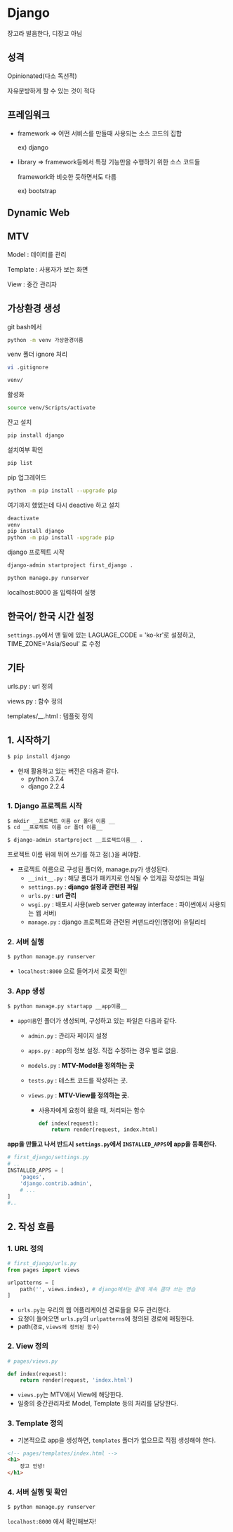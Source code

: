 # Django

장고라 발음한다, 디장고 아님



## 성격

Opinionated(다소 독선적)

자유분방하게 할 수 있는 것이 적다



## 프레임워크

* framework => 어떤 서비스를 만들때 사용되는 소스 코드의 집합

  ex) django

* library => framework등에서 특정 기능만을 수행하기 위한 소스 코드들

   framework와 비슷한 듯하면서도 다름

  ex) bootstrap



## Dynamic Web





## MTV

Model : 데이터를 관리

Template : 사용자가 보는 화면

View : 중간 관리자



## 가상환경 생성

git bash에서

```bash
python -m venv 가상환경이름
```

venv  폴더 ignore 처리

```bash
vi .gitignore

venv/
```

활성화

```bash
source venv/Scripts/activate
```

잔고 설치

```bash
pip install django
```

설치여부 확인

```bash
pip list
```

pip 업그레이드

```bash
python -m pip install --upgrade pip
```



여기까지 했었는데 다시 deactive 하고 설치

```bash
deactivate
venv
pip install django
python -m pip install -upgrade pip
```

django 프로젝트 시작

```bash
django-admin startproject first_django .

python manage.py runserver
```

localhost:8000 을 입력하여 실행



## 한국어/ 한국 시간 설정

`settings.py`에서 맨 밑에 있는 LAGUAGE_CODE = 'ko-kr'로 설정하고, TIME_ZONE='Asia/Seoul' 로 수정



## 기타

urls.py : url 정의

views.py : 함수 정의

templates/__.html : 템플릿 정의





## 1. 시작하기

```bash
$ pip install django
```

* 현재 활용하고 있는 버전은 다음과 같다.
  * python 3.7.4
  * django 2.2.4

### 1. Django 프로젝트 시작

```bash
$ mkdir __프로젝트 이름 or 폴더 이름 __
$ cd __프로젝트 이름 or 폴더 이름__
```

```bash
$ django-admin startproject __프로젝트이름__ .
```
프로젝트 이름 뒤에 뛰어 쓰기를 하고 점(.)을 써야함.

* 프로젝트 이름으로 구성된 폴더와, manage.py가 생성된다.
  * `__init__.py` : 해당 폴더가 패키지로 인식될 수 있게끔 작성되는 파일
  * `settings.py` : **django 설정과 관련된 파일**
  * `urls.py` : **url 관리**
  * `wsgi.py` : 배포시 사용(web server gateway interface : 파이썬에서 사용되는 웹 서버)
  * `manage.py` : django 프로젝트와 관련된 커맨드라인(명령어) 유틸리티

### 2. 서버 실행

```bash
$ python manage.py runserver
```

* `localhost:8000` 으로 들어가서 로켓 확인!







### 3.  App 생성

```bash
$ python manage.py startapp __app이름__
```

* `app이름`인 폴더가 생성되며, 구성하고 있는 파일은 다음과 같다.

  * `admin.py` : 관리자 페이지 설정

  * `apps.py` : app의 정보 설정. 직접 수정하는 경우 별로 없음.

  * `models.py` : **MTV-Model을 정의하는 곳**

  * `tests.py` : 테스트 코드를 작성하는 곳.

  * `views.py` : **MTV-View를 정의하는 곳.**

    * 사용자에게 요청이 왔을 때, 처리되는 함수

      ```python
      def index(request):
          return render(request, index.html)
      ```

**app을 만들고 나서 반드시 `settings.py`에서 `INSTALLED_APPS`에 app을 등록한다.**

```python
# first_django/settings.py
# ..
INSTALLED_APPS = [
    'pages',
    'django.contrib.admin',
    # ...
]
#..
```

## 2. 작성 흐름

### 1. URL 정의

```python
# first_django/urls.py
from pages import views

urlpatterns = [
    path('', views.index), # django에서는 끝에 계속 콤마 쓰는 연습
]
```

* `urls.py`는 우리의 웹 어플리케이션 경로들을 모두 관리한다.
* 요청이 들어오면 `urls.py`의 `urlpatterns`에 정의된 경로에 매핑한다.
* path(`경로`, `views에 정의된 함수`)

### 2. View 정의

```python
# pages/views.py

def index(request):
    return render(request, 'index.html')
```

* `views.py`는 MTV에서 View에 해당한다.
* 일종의 중간관리자로 Model, Template 등의 처리를 담당한다.



### 3. Template 정의

* 기본적으로 app을 생성하면, `templates` 폴더가 없으므로 직접 생성해야 한다.

```html
<!-- pages/templates/index.html -->
<h1>
    장고 안녕!
</h1>
```



### 4. 서버 실행 및 확인

```bash
$ python manage.py runserver
```

`localhost:8000` 에서 확인해보자!

